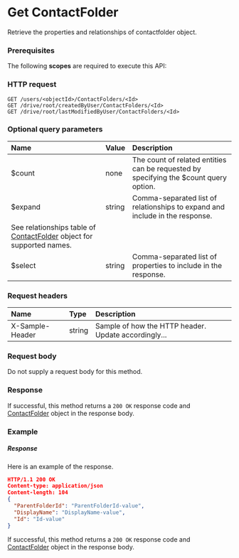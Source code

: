 # Get ContactFolder

Retrieve the properties and relationships of contactfolder object.
### Prerequisites
The following **scopes** are required to execute this API: 
### HTTP request
<!-- { "blockType": "ignored" } -->
```http
GET /users/<objectId>/ContactFolders/<Id>
GET /drive/root/createdByUser/ContactFolders/<Id>
GET /drive/root/lastModifiedByUser/ContactFolders/<Id>
```
### Optional query parameters
|Name|Value|Description|
|:---------------|:--------|:-------|
|$count|none|The count of related entities can be requested by specifying the $count query option.|
|$expand|string|Comma-separated list of relationships to expand and include in the response. 
See relationships table of [ContactFolder](../resources/contactfolder.md) object for supported names. |
|$select|string|Comma-separated list of properties to include in the response.|

### Request headers
| Name       | Type | Description|
|:-----------|:------|:----------|
| X-Sample-Header  | string  | Sample of how the HTTP header. Update accordingly...|

### Request body
Do not supply a request body for this method.
### Response
If successful, this method returns a `200 OK` response code and [ContactFolder](../resources/contactfolder.md) object in the response body.
### Example
##### Response
Here is an example of the response.
<!-- {
  "blockType": "response",
  "truncated": false,
  "@odata.type": "contactfolder"
} -->
```json
HTTP/1.1 200 OK
Content-type: application/json
Content-length: 104
{
  "ParentFolderId": "ParentFolderId-value",
  "DisplayName": "DisplayName-value",
  "Id": "Id-value"
}
```
If successful, this method returns a `200 OK` response code and [ContactFolder](../resources/contactfolder.md) object in the response body.

<!-- uuid: 365d3c55-476e-4682-b04b-d07fc08d078c
2015-10-16 01:35:15 UTC -->
<!-- {
  "type": "#page.annotation",
  "description": "Get ContactFolder",
  "keywords": "",
  "section": "documentation",
  "tocPath": ""
}-->